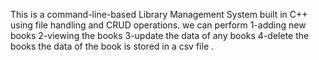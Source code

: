 This is a command-line-based Library Management System built in C++ using file handling and CRUD operations.
we can perform 
1-adding new books
2-viewing the books 
3-update the data of any books
4-delete the books
the data of the book is stored in a csv file .
